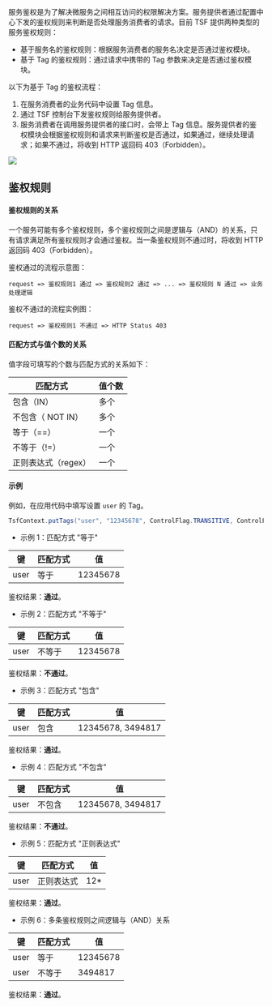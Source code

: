 服务鉴权是为了解决微服务之间相互访问的权限解决方案。服务提供者通过配置中心下发的鉴权规则来判断是否处理服务消费者的请求。目前 TSF 提供两种类型的服务鉴权规则：

- 基于服务名的鉴权规则：根据服务消费者的服务名决定是否通过鉴权模块。
- 基于 Tag 的鉴权规则：通过请求中携带的 Tag 参数来决定是否通过鉴权模块。

以下为基于 Tag 的鉴权流程：

1. 在服务消费者的业务代码中设置 Tag 信息。
2. 通过 TSF 控制台下发鉴权规则给服务提供者。
3. 服务消费者在调用服务提供者的接口时，会带上 Tag 信息。服务提供者的鉴权模块会根据鉴权规则和请求来判断鉴权是否通过，如果通过，继续处理请求；如果不通过，将收到 HTTP 返回码 403（Forbidden）。

![](https://main.qcloudimg.com/raw/c4f1a360d2fbab1c4924b391a3dc4787.png)



## 鉴权规则

#### 鉴权规则的关系

一个服务可能有多个鉴权规则，多个鉴权规则之间是逻辑与（AND）的关系，只有请求满足所有鉴权规则才会通过鉴权。当一条鉴权规则不通过时，将收到 HTTP 返回码 403（Forbidden）。

鉴权通过的流程示意图：

```
request => 鉴权规则1 通过 => 鉴权规则2 通过 => ... => 鉴权规则 N 通过 => 业务处理逻辑
```

鉴权不通过的流程实例图：

```
request => 鉴权规则1 不通过 => HTTP Status 403
```



#### 匹配方式与值个数的关系

值字段可填写的个数与匹配方式的关系如下：

| 匹配方式            | 值个数 |
| ------------------- | ------ |
| 包含（IN）          | 多个   |
| 不包含（ NOT IN）   | 多个   |
| 等于（==）          | 一个   |
| 不等于（!=）        | 一个   |
| 正则表达式（regex） | 一个   |



#### 示例

例如，在应用代码中填写设置 `user` 的 Tag。

```java
TsfContext.putTags("user", "12345678", ControlFlag.TRANSITIVE, ControlFlag.NOT_IN_SLEUTH)
```

- 示例 1：匹配方式 "等于"

| 键   | 匹配方式 | 值       |
| ---- | -------- | -------- |
| user | 等于     | 12345678 |

鉴权结果：**通过**。

- 示例 2：匹配方式 "不等于"

| 键   | 匹配方式 | 值       |
| ---- | -------- | -------- |
| user | 不等于   | 12345678 |

鉴权结果：**不通过**。

- 示例 3：匹配方式 "包含"

| 键   | 匹配方式 | 值                |
| ---- | -------- | ----------------- |
| user | 包含     | 12345678, 3494817 |

鉴权结果：**通过**。

- 示例 4：匹配方式 "不包含"

| 键   | 匹配方式 | 值                |
| ---- | -------- | ----------------- |
| user | 不包含   | 12345678, 3494817 |

鉴权结果：**不通过**。

- 示例 5：匹配方式 "正则表达式"

| 键   | 匹配方式   | 值   |
| ---- | ---------- | ---- |
| user | 正则表达式 | 12*  |

鉴权结果：**通过**。

- 示例 6：多条鉴权规则之间逻辑与（AND）关系

| 键   | 匹配方式 | 值       |
| ---- | -------- | -------- |
| user | 等于     | 12345678 |
| user | 不等于   | 3494817  |

鉴权结果：**通过**。
